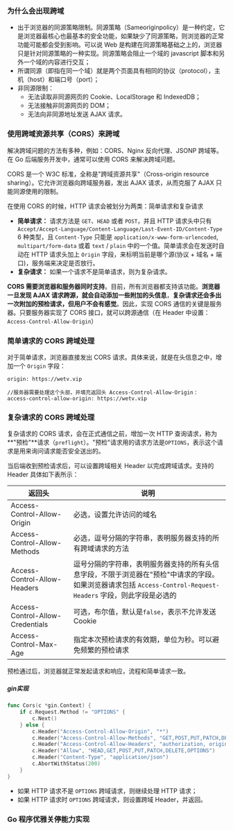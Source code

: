 ### 为什么会出现跨域

* 出于浏览器的同源策略限制。同源策略（Sameoriginpolicy）是一种约定，它是浏览器最核心也最基本的安全功能，如果缺少了同源策略，则浏览器的正常功能可能都会受到影响。可以说 Web 是构建在同源策略基础之上的，浏览器只是针对同源策略的一种实现。同源策略会阻止一个域的 javascript 脚本和另外一个域的内容进行交互；
* 所谓同源（即指在同一个域）就是两个页面具有相同的协议（protocol），主机（host）和端口号（port）；
* 非同源限制：
  * 无法读取非同源网页的 Cookie、LocalStorage 和 IndexedDB；
  * 无法接触非同源网页的 DOM；
  * 无法向非同源地址发送 AJAX 请求。



### **使用跨域资源共享（CORS）来跨域**

解决跨域问题的方法有多种，例如：CORS、Nginx 反向代理、JSONP 跨域等。在 Go 后端服务开发中，通常可以使用 CORS 来解决跨域问题。



CORS 是一个 W3C 标准，全称是"跨域资源共享"（Cross-origin resource sharing）。它允许浏览器向跨域服务器，发出 AJAX 请求，从而克服了 AJAX 只能同源使用的限制。

在使用 CORS 的时候，HTTP 请求会被划分为两类：简单请求和复杂请求



- **简单请求：** 请求方法是 `GET`、`HEAD` 或者 `POST`，并且 HTTP 请求头中只有 `Accept/Accept-Language/Content-Language/Last-Event-ID/Content-Type` 6 种类型，且 `Content-Type` 只能是 `application/x-www-form-urlencoded`, `multipart/form-data` 或着 `text` / `plain` 中的一个值。简单请求会在发送时自动在 HTTP 请求头加上 `Origin` 字段，来标明当前是哪个源(协议 + 域名 + 端口)，服务端来决定是否放行。
- **复杂请求：** 如果一个请求不是简单请求，则为复杂请求。



**CORS 需要浏览器和服务器同时支持**。目前，所有浏览器都支持该功能。**浏览器一旦发现 AJAX 请求跨源，就会自动添加一些附加的头信息**，**复杂请求还会多出一次附加的预检请求，但用户不会有感觉**。因此，实现 CORS 通信的关键是服务器。只要服务器实现了 CORS 接口，就可以跨源通信（在 Header 中设置：`Access-Control-Allow-Origin`）

### 简单请求的 CORS 跨域处理

对于简单请求，浏览器直接发出 CORS 请求。具体来说，就是在头信息之中，增加一个 `Origin` 字段：

```
origin: https://wetv.vip

//服务器需要处理这个头部，并填充返回头 Access-Control-Allow-Origin：
access-control-allow-origin: https://wetv.vip
```

### 复杂请求的 CORS 跨域处理

复杂请求的 CORS 请求，会在正式通信之前，增加一次 HTTP 查询请求，称为**"预检"**请求（`preflight`）。"预检"请求用的请求方法是`OPTIONS`，表示这个请求是用来询问请求能否安全送出的。



当后端收到预检请求后，可以设置跨域相关 Header 以完成跨域请求。支持的 Header 具体如下表所示：

| 返回头                           | 说明                                                         |
| -------------------------------- | ------------------------------------------------------------ |
| Access-Control-Allow-Origin      | 必选，设置允许访问的域名                                     |
| Access-Control-Allow-Methods     | 必选，逗号分隔的字符串，表明服务器支持的所有跨域请求的方法   |
| Access-Control-Allow-Headers     | 逗号分隔的字符串，表明服务器支持的所有头信息字段，不限于浏览器在"预检"中请求的字段。如果浏览器请求包括 `Access-Control-Request-Headers` 字段，则此字段是必选的 |
| Access-Control-Allow-Credentials | 可选，布尔值，默认是`false`，表示不允许发送 Cookie           |
| Access-Control-Max-Age           | 指定本次预检请求的有效期，单位为秒。可以避免频繁的预检请求   |

预检通过后，浏览器就正常发起请求和响应，流程和简单请求一致。

##### gin实现 ####

```go
func Cors(c *gin.Context) {
    if c.Request.Method != "OPTIONS" {
        c.Next()
    } else {
        c.Header("Access-Control-Allow-Origin", "*")
        c.Header("Access-Control-Allow-Methods", "GET,POST,PUT,PATCH,DELETE,OPTIONS")
        c.Header("Access-Control-Allow-Headers", "authorization, origin, content-type, accept")
        c.Header("Allow", "HEAD,GET,POST,PUT,PATCH,DELETE,OPTIONS")
        c.Header("Content-Type", "application/json")
        c.AbortWithStatus(200)
    }
}

```

- 如果 HTTP 请求不是 `OPTIONS` 跨域请求，则继续处理 HTTP 请求；
- 如果 HTTP 请求时 `OPTIONS` 跨域请求，则设置跨域 Header，并返回。

### Go 程序优雅关停能力实现







